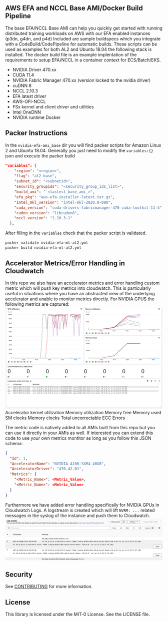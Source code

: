 ## AWS EFA and NCCL Base AMI/Docker Build Pipeline
The base EFA/NCCL Base AMI can help you quickly get started with running distributed training workloads on AWS with our EFA enabled instances (p3dn, g4dn, and p4d)
Included are sample buildspecs which you integrate with a CodeBuild/CodePipeline for automatic builds.
These scripts can be used as examples for both AL2 and Ubuntu 18.04 the following stack is installed. The docker build file is an example implentation of the requirements to setup EFA/NCCL in a container context for ECS/Batch/EKS.

- NVIDIA Driver 470.xx
- CUDA 11.4
- NVIDIA Fabric Manager 470.xx (version locked to the nvidia driver)
- cuDNN 8
- NCCL 2.10.3
- EFA latest driver
- AWS-OFI-NCCL 
- FSx kernel and client driver and utilities
- Intel OneDNN
- NVIDIA runtime Docker

## Packer Instructions
In the `nvidia-efa-ami_base` dir you will find packer scripts for Amazon Linux 2 and Ubuntu 18.04. Generally you just need to modify the `variables:{}` json and execute the packer build
````json
"variables": {
    "region": "<region>",
    "flag": "al2-base",
    "subnet_id": "<subnetid>",
    "security_groupids": "<security_group_ids_list>",
    "build_ami": "`<lastest_base_ami_>",
    "efa_pkg": "aws-efa-installer-latest.tar.gz",
    "intel_mkl_version": "intel-mkl-2020.0-088",
    "cuda_version": "cuda-drivers-fabricmanager-470 cuda-toolkit-11-4",
    "cudnn_version": "libcudnn8",
    "nccl_version": "2.10.3-1"
  },
````  
After filling in the `variables` check that the packer script is validated.
````
packer validate nvidia-efa-ml-al2.yml
packer build nvidia-efa-ml-al2.yml
````
## Accelerator Metrics/Error Handling in Cloudwatch
In this repo we also have an accelerator metrics and error handling custom metric which will push key metrics into cloudwatch. This is particularly useful in situations where you have an abstracted view of the underlying accelerator and unable to monitor metrics directly. 
For NVIDIA GPUS the following metrics are captured:
![dashboard](imgs/accelerator_dashboard.png?raw=true "Dashboard")
Accelerator kernel utilization
Memory utilization
Memory free
Memory used
SM clocks
Memory clocks
Total uncorrectable ECC Errors

The metric code is natively added to all AMIs built from this repo but you can use it directly in your AMIs as well. If interested you can extend this code to use your own metrics montitor as long as you follow this JSON schema:
````json
{
  "Id": 1,
  "AcceleratorName": "NVIDIA A100-SXM4-40GB",
  "AcceleratorDriver": "470.42.01",
  "Metrics": {
    "<Metric_Name>": <Metric_Value>,
    "<Metric_Name>": <Metric_Value>
  }
}
````
Furthermore we have added error handling specifically for NVIDIA GPUs in Cloudwatch Logs. A logstream is created which will lift ```NVRM: ...``` related messages in the syslog of the instance and push them to Cloudwatch.
![error log](imgs/example_error.png?raw=true "Example CW logs")

## Security

See [CONTRIBUTING](CONTRIBUTING.md#security-issue-notifications) for more information.

## License

This library is licensed under the MIT-0 License. See the LICENSE file.

